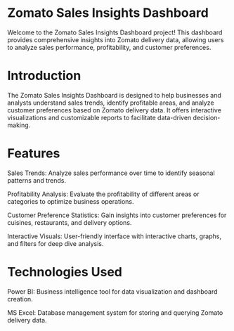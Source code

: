 # Zomato Sales Insights Dashboard
Welcome to the Zomato Sales Insights Dashboard project! This dashboard provides comprehensive insights into Zomato delivery data, allowing users to analyze sales performance, profitability, and customer preferences.

# Introduction
The Zomato Sales Insights Dashboard is designed to help businesses and analysts understand sales trends, identify profitable areas, and analyze customer preferences based on Zomato delivery data. It offers interactive visualizations and customizable reports to facilitate data-driven decision-making.

# Features
Sales Trends: Analyze sales performance over time to identify seasonal patterns and trends.

Profitability Analysis: Evaluate the profitability of different areas or categories to optimize business operations.

Customer Preference Statistics: Gain insights into customer preferences for cuisines, restaurants, and delivery options.

Interactive Visuals: User-friendly interface with interactive charts, graphs, and filters for deep dive analysis.


# Technologies Used
Power BI: Business intelligence tool for data visualization and dashboard creation.

MS Excel: Database management system for storing and querying Zomato delivery data.


